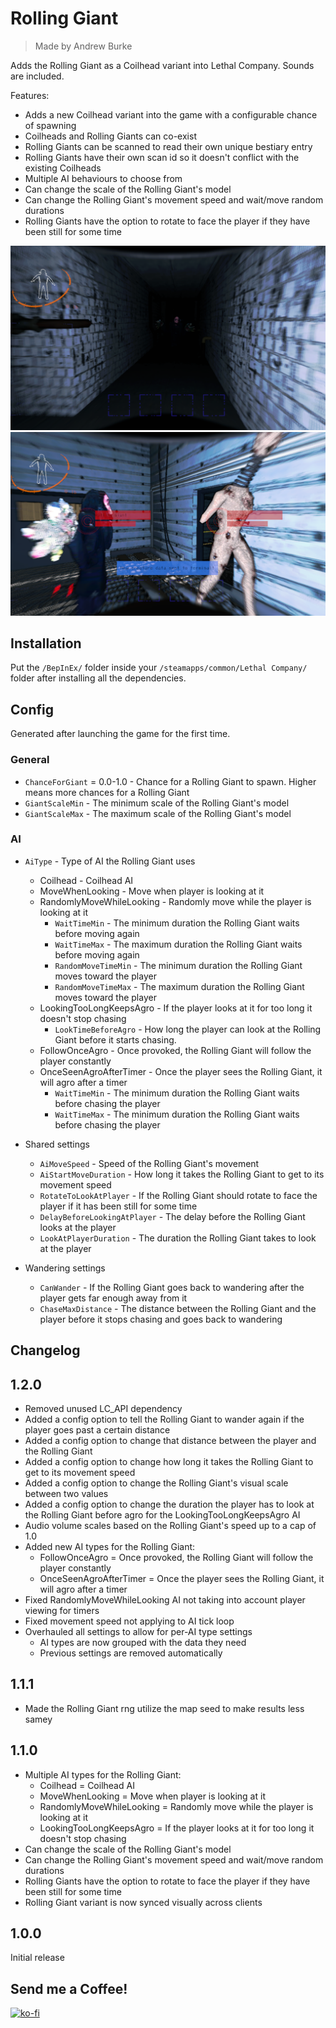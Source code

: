 # Rolling Giant

> Made by Andrew Burke

Adds the Rolling Giant as a Coilhead variant into Lethal Company. Sounds are included.

Features:

- Adds a new Coilhead variant into the game with a configurable chance of spawning
- Coilheads and Rolling Giants can co-exist
- Rolling Giants can be scanned to read their own unique bestiary entry
- Rolling Giants have their own scan id so it doesn't conflict with the existing Coilheads
- Multiple AI behaviours to choose from
- Can change the scale of the Rolling Giant's model
- Can change the Rolling Giant's movement speed and wait/move random durations
- Rolling Giants have the option to rotate to face the player if they have been still for some time

![There should be the picture... Something went wrong.](./Images/image0.png)
![There should be the picture... Something went wrong.](./Images/image1.png)

## Installation

Put the `/BepInEx/` folder inside your `/steamapps/common/Lethal Company/` folder after installing all the dependencies.

## Config

Generated after launching the game for the first time.

### General

- `ChanceForGiant` = 0.0-1.0 - Chance for a Rolling Giant to spawn. Higher means more chances for a Rolling Giant
- `GiantScaleMin` - The minimum scale of the Rolling Giant's model
- `GiantScaleMax` - The maximum scale of the Rolling Giant's model

### AI

- `AiType` - Type of AI the Rolling Giant uses

  - Coilhead - Coilhead AI
  - MoveWhenLooking - Move when player is looking at it
  - RandomlyMoveWhileLooking - Randomly move while the player is looking at it
    - `WaitTimeMin` - The minimum duration the Rolling Giant waits before moving again
    - `WaitTimeMax` - The maximum duration the Rolling Giant waits before moving again
    - `RandomMoveTimeMin` - The minimum duration the Rolling Giant moves toward the player
    - `RandomMoveTimeMax` - The maximum duration the Rolling Giant moves toward the player
  - LookingTooLongKeepsAgro - If the player looks at it for too long it doesn't stop chasing
    - `LookTimeBeforeAgro` - How long the player can look at the Rolling Giant before it starts chasing.
  - FollowOnceAgro - Once provoked, the Rolling Giant will follow the player constantly
  - OnceSeenAgroAfterTimer - Once the player sees the Rolling Giant, it will agro after a timer
    - `WaitTimeMin` - The minimum duration the Rolling Giant waits before chasing the player
    - `WaitTimeMax` - The minimum duration the Rolling Giant waits before chasing the player

- Shared settings

  - `AiMoveSpeed` - Speed of the Rolling Giant's movement
  - `AiStartMoveDuration` - How long it takes the Rolling Giant to get to its movement speed
  - `RotateToLookAtPlayer` - If the Rolling Giant should rotate to face the player if it has been still for some time
  - `DelayBeforeLookingAtPlayer` - The delay before the Rolling Giant looks at the player
  - `LookAtPlayerDuration` - The duration the Rolling Giant takes to look at the player

- Wandering settings
  - `CanWander` - If the Rolling Giant goes back to wandering after the player gets far enough away from it
  - `ChaseMaxDistance` - The distance between the Rolling Giant and the player before it stops chasing and goes back to wandering

## Changelog

## 1.2.0

- Removed unused LC_API dependency
- Added a config option to tell the Rolling Giant to wander again if the player goes past a certain distance
- Added a config option to change that distance between the player and the Rolling Giant
- Added a config option to change how long it takes the Rolling Giant to get to its movement speed
- Added a config option to change the Rolling Giant's visual scale between two values
- Added a config option to change the duration the player has to look at the Rolling Giant before agro for the LookingTooLongKeepsAgro AI
- Audio volume scales based on the Rolling Giant's speed up to a cap of 1.0
- Added new AI types for the Rolling Giant:
  - FollowOnceAgro = Once provoked, the Rolling Giant will follow the player constantly
  - OnceSeenAgroAfterTimer = Once the player sees the Rolling Giant, it will agro after a timer
- Fixed RandomlyMoveWhileLooking AI not taking into account player viewing for timers
- Fixed movement speed not applying to AI tick loop
- Overhauled all settings to allow for per-AI type settings
  - AI types are now grouped with the data they need
  - Previous settings are removed automatically

## 1.1.1

- Made the Rolling Giant rng utilize the map seed to make results less samey

## 1.1.0

- Multiple AI types for the Rolling Giant:
  - Coilhead = Coilhead AI
  - MoveWhenLooking = Move when player is looking at it
  - RandomlyMoveWhileLooking = Randomly move while the player is looking at it
  - LookingTooLongKeepsAgro = If the player looks at it for too long it doesn't stop chasing
- Can change the scale of the Rolling Giant's model
- Can change the Rolling Giant's movement speed and wait/move random durations
- Rolling Giants have the option to rotate to face the player if they have been still for some time
- Rolling Giant variant is now synced visually across clients

## 1.0.0

Initial release

## Send me a Coffee!

[![ko-fi](https://ko-fi.com/img/githubbutton_sm.svg)](https://ko-fi.com/B0B6R2Z9U)

